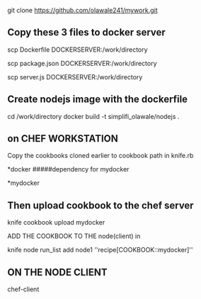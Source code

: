 git clone https://github.com/olawale241/mywork.git



## Copy these 3 files to docker server  
scp Dockerfile DOCKERSERVER:/work/directory

scp package.json DOCKERSERVER:/work/directory

scp server.js DOCKERSERVER:/work/directory




## Create nodejs image with the dockerfile  

cd /work/directory
docker build -t simplifi_olawale/nodejs .





## on CHEF WORKSTATION  
Copy the cookbooks cloned earlier to cookbook path in knife.rb 

*docker    #####dependency for mydocker 

*mydocker 




##   Then upload cookbook to the chef server 

knife cookbook upload mydocker

ADD THE COOKBOOK TO THE node(client) in 

knife node run_list add node1 ''recipe[COOKBOOK::mydocker]''

## ON THE NODE CLIENT 

chef-client 
